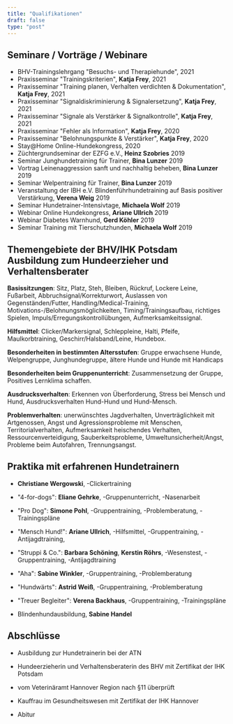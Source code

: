 ```yaml
---
title: "Qualifikationen"
draft: false
type: "post"
---
```

## Seminare / Vorträge / Webinare
- BHV-Trainingslehrgang "Besuchs- und Therapiehunde", 2021
- Praxisseminar "Trainingskriterien", **Katja Frey**, 2021
- Praxisseminar "Training planen, Verhalten verdichten & Dokumentation", **Katja Frey**, 2021
- Praxisseminar "Signaldiskriminierung & Signalersetzung", **Katja Frey**, 2021
- Praxisseminar "Signale als Verstärker & Signalkontrolle", **Katja Frey**, 2021
- Praxisseminar "Fehler als Information", **Katja Frey**, 2020
- Praxisseminar "Belohnungspunkte & Verstärker", **Katja Frey**, 2020
- Stay@Home Online-Hundekongress, 2020
- Züchtergrundseminar der EZFG e.V., **Heinz Szobries** 2019
- Seminar Junghundetraining für Trainer, **Bina Lunzer** 2019
- Vortrag Leinenaggression sanft und nachhaltig beheben, **Bina Lunzer** 2019
- Seminar Welpentraining für Trainer, **Bina Lunzer** 2019
- Veranstaltung der IBH e.V. Blindenführhundetraining auf Basis positiver Verstärkung, **Verena Weig** 2019
- Seminar Hundetrainer-Intensivtage, **Michaela Wolf** 2019
- Webinar Online Hundekongress, **Ariane Ullrich** 2019
- Webinar Diabetes Warnhund, **Gerd Köhler** 2019
- Seminar Training mit Tierschutzhunden, **Michaela Wolf** 2019

## Themengebiete der BHV/IHK Potsdam Ausbildung zum Hundeerzieher und Verhaltensberater

**Basissitzungen**: Sitz, Platz, Steh, Bleiben, Rückruf, Lockere Leine, Fußarbeit, Abbruchsignal/Korrekturwort, Auslassen von Gegenständen/Futter, Handling/Medical-Training, Motivations-/Belohnungsmöglichkeiten, Timing/Trainingsaufbau, richtiges Spielen, Impuls/Erregungskontrollübungen, Aufmerksamkeitssignal.

**Hilfsmittel**: Clicker/Markersignal, Schleppleine, Halti, Pfeife, Maulkorbtraining, Geschirr/Halsband/Leine, Hundebox. 

**Besonderheiten in bestimmten Altersstufen**: Gruppe erwachsene Hunde, Welpengruppe, Junghundegruppe, ältere Hunde und Hunde mit Handicaps

**Besonderheiten beim Gruppenunterricht**: Zusammensetzung der Gruppe, Positives Lernklima schaffen.

**Ausdrucksverhalten**: Erkennen von Überforderung, Stress bei Mensch und Hund, Ausdrucksverhalten Hund-Hund und Hund-Mensch.

**Problemverhalten**: unerwünschtes Jagdverhalten, Unverträglichkeit mit Artgenossen, Angst und Agressionsprobleme mit Menschen, Territorialverhalten, Aufmerksamkeit heischendes Verhalten, Ressourcenverteidigung, Sauberkeitsprobleme, Umweltunsicherheit/Angst, Probleme beim Autofahren, Trennungsangst.

## Praktika mit erfahrenen Hundetrainern
- **Christiane Wergowski**, -Clickertraining

- "4-for-dogs": **Eliane Gehrke**, -Gruppenunterricht, -Nasenarbeit

- "Pro Dog": **Simone Pohl**, -Gruppentraining, -Problemberatung, -Trainingspläne

- "Mensch Hund!": **Ariane Ullrich**, -Hilfsmittel, -Gruppentraining, -Antijagdtraining,

- "Struppi & Co.": **Barbara Schöning**, **Kerstin Röhrs**, -Wesenstest, -Gruppentraining, -Antijagdtraining

- "Aha": **Sabine Winkler**, -Gruppentraining, -Problemberatung

- "Hundwärts": **Astrid Weiß**, -Gruppentraining, -Problemberatung

- "Treuer Begleiter": **Verena Backhaus**, -Gruppentraining, -Trainingspläne

- Blindenhundausbildung, **Sabine Handel**

## Abschlüsse

- Ausbildung zur Hundetrainerin bei der ATN

- Hundeerzieherin und Verhaltensberaterin des BHV mit Zertifikat der IHK Potsdam

- vom Veterinäramt Hannover Region nach §11 überprüft

- Kauffrau im Gesundheitswesen mit Zertifikat der IHK Hannover

- Abitur
